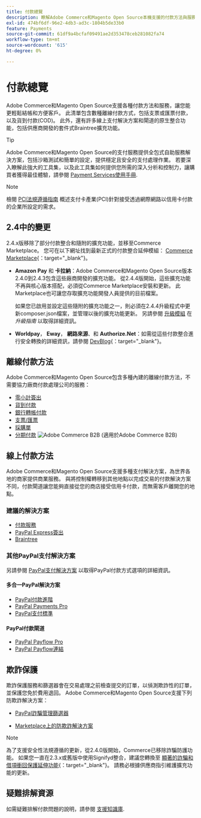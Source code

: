 ```yaml
---
title: 付款總覽
description: 瞭解Adobe Commerce和Magento Open Source本機支援的付款方法與服務。
exl-id: 474bf6df-96e2-4db3-ad3c-1804b5de33b0
feature: Payments
source-git-commit: 61df9a4bcfaf09491ae2d353478ceb281082fa74
workflow-type: tm+mt
source-wordcount: '615'
ht-degree: 0%

---
```


# 付款總覽

Adobe Commerce和Magento Open Source支援各種付款方法和服務，讓您能更輕鬆結帳和方便客戶。 此清單包含數種離線付款方式，包括支票或匯票付款，以及貨到付款(COD)。 此外，還有許多線上支付解決方案和閘道的原生整合功能，包括供應商開發的套件式Braintree擴充功能。

>[!TIP]
>
>Adobe Commerce和Magento Open Source的支付服務提供全包式自助服務解決方案，包括沙箱測試和簡單的設定，提供穩定且安全的支付處理作業。 若要深入瞭解此強大的工具集，以及此工具集如何提供您所需的深入分析和控制力，讓購買者獲得最佳體驗，請參閱 [Payment Services使用手冊](https://experienceleague.adobe.com/docs/commerce-merchant-services/payment-services/guide-overview.html).

>[!NOTE]
>
>檢閱 [PCI法規遵循指南](../getting-started/compliance-pci.md) 概述支付卡產業(PCI)針對接受透過網際網路以信用卡付款的企業所設定的需求。

## 2.4中的變更

2.4.x版移除了部分付款整合和隨附的擴充功能，並移至Commerce Marketplace。 您可在以下網址找到最新正式的付款整合延伸模組： [Commerce Marketplace](https://marketplace.magento.com/extensions/payments-security.html){：target=&quot;_blank&quot;}。

- **Amazon Pay** 和 **卡拉納**：Adobe Commerce和Magento Open Source版本2.4.0到2.4.3包含這些廠商開發的擴充功能。 從2.4.4版開始，這些擴充功能不再與核心版本搭配，必須從Commerce Marketplace安裝和更新。 此Marketplace也可讓您存取擴充功能開發人員提供的目前檔案。

  如果您已啟用並設定這些隨附的擴充功能之一，則必須在2.4.4升級程式中更新composer.json檔案，並管理以後的擴充功能更新。 另請參閱 [升級模組](https://experienceleague.adobe.com/docs/commerce-operations/upgrade-guide/modules/upgrade.html) 在 _升級指南_ 以取得詳細資訊。

- **Worldpay**， **Eway**， **網路來源**、和 **Authorize.Net**：如需從這些付款整合進行安全轉換的詳細資訊，請參閱 [DevBlog](https://community.magento.com/t5/Magento-DevBlog/Deprecation-of-Magento-core-payment-integrations/ba-p/426445){：target=&quot;_blank&quot;}。

## 離線付款方法

Adobe Commerce和Magento Open Source包含多種內建的離線付款方法，不需要協力廠商付款處理公司的服務：

- [零小計簽出](zero-subtotal-checkout.md)
- [貨到付款](cash-on-delivery.md)
- [銀行轉帳付款](bank-transfer.md)
- [支票/匯票](check-money-order.md)
- [採購單](purchase-order.md)
- [分期付款](../b2b/enable-basic-features.md#configure-payment-on-account) ![Adobe Commerce B2B](../assets/b2b.svg) (適用於Adobe Commerce B2B)

## 線上付款方法

Adobe Commerce和Magento Open Source支援多種支付解決方案，為世界各地的商家提供商業服務。 與將控制權轉移到其他地點以完成交易的付款解決方案不同，付款閘道讓您能夠直接從您的商店接受信用卡付款，而無需客戶離開您的地點。

### 建議的解決方案

- [付款服務](https://experienceleague.adobe.com/docs/commerce-merchant-services/payment-services/guide-overview.html)
- [PayPal Express簽出](paypal-express-checkout.md)
- [Braintree](braintree.md)

### 其他PayPal支付解決方案

另請參閱 [PayPal支付解決方案](paypal.md) 以取得PayPal付款方式選項的詳細資訊。

#### 多合一PayPal解決方案

- [PayPal付款進階](paypal-payments-advanced.md)
- [PayPal Payments Pro](paypal-payments-pro.md)
- [PayPal支付標準](paypal-payments-standard.md)

#### PayPal付款閘道

- [PayPal Payflow Pro](paypal-payflow-pro.md)
- [PayPal Payflow連結](paypal-payflow-link.md)

## 欺詐保護

欺詐保護服務和篩選器會在交易處理之前檢查提交的訂單，以偵測欺詐性的訂單，並保護您免於費用退回。 Adobe Commerce和Magento Open Source支援下列防欺詐解決方案：

- [PayPal詐騙管理篩選器](paypal.md#paypal-fraud-management-filters)

- [Marketplace上的防欺詐解決方案][1]

>[!NOTE]
>
>為了支援安全性法規遵循的更新，從2.4.0版開始，Commerce已移除詐騙防護功能。 如果您一直在2.3.x或舊版中使用Signifyd整合，建議您轉換至 [顯著的詐騙和借項衝回保護延伸功能](https://marketplace.magento.com/signifyd-module-connect.html){：target=&quot;_blank&quot;}。 請務必根據供應商指引維護擴充功能的更新。

## 疑難排解資源

如需疑難排解付款問題的說明，請參閱 [支援知識庫](https://experienceleague.adobe.com/docs/commerce-knowledge-base/kb/overview.html?lang=en).

[1]: https://marketplace.magento.com/catalogsearch/result?q=fraud%20protection
